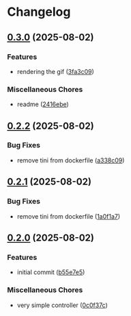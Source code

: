# Changelog

## [0.3.0](https://github.com/zoedsoupe/melyssa-art/compare/v0.2.2...v0.3.0) (2025-08-02)


### Features

* rendering the gif ([3fa3c09](https://github.com/zoedsoupe/melyssa-art/commit/3fa3c098869caf6f6c4d6835637584db0b645468))


### Miscellaneous Chores

* readme ([2416ebe](https://github.com/zoedsoupe/melyssa-art/commit/2416ebe4696888e39bec5d8e92c56dc750a7a6e4))

## [0.2.2](https://github.com/zoedsoupe/melyssa-art/compare/v0.2.1...v0.2.2) (2025-08-02)


### Bug Fixes

* remove tini from dockerfile ([a338c09](https://github.com/zoedsoupe/melyssa-art/commit/a338c09d0257d023b142f8372eb6b47bfcc865fd))

## [0.2.1](https://github.com/zoedsoupe/melyssa-art/compare/v0.2.0...v0.2.1) (2025-08-02)


### Bug Fixes

* remove tini from dockerfile ([1a0f1a7](https://github.com/zoedsoupe/melyssa-art/commit/1a0f1a7900921fd90b7bdbdd3a1cd15adec45798))

## [0.2.0](https://github.com/zoedsoupe/melyssa-art/compare/v0.1.0...v0.2.0) (2025-08-02)


### Features

* initial commit ([b55e7e5](https://github.com/zoedsoupe/melyssa-art/commit/b55e7e52787abb852090cb31d9e50c88653a09b1))


### Miscellaneous Chores

* very simple controller ([0c0f37c](https://github.com/zoedsoupe/melyssa-art/commit/0c0f37ca483d272a8a49ab677dc97bcc1ccea3a2))
